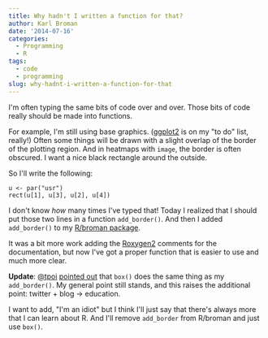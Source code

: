 ```yaml
---
title: Why hadn't I written a function for that?
author: Karl Broman
date: '2014-07-16'
categories:
  - Programming
  - R
tags:
  - code
  - programming
slug: why-hadnt-i-written-a-function-for-that
---
```


I'm often typing the same bits of code over and over. Those bits of code really should be made into functions.

For example, I'm still using base graphics. ([ggplot2](http://ggplot2.org) is on my "to do" list, really!) Often some things will be drawn with a slight overlap of the border of the plotting region. And in heatmaps with `image`, the border is often obscured. I want a nice black rectangle around the outside.

So I'll write the following:

````
u <- par("usr")
rect(u[1], u[3], u[2], u[4])
````

I don't know _how_ many times I've typed that! Today I realized that I should put those two lines in a function `add_border()`. And then I added `add_border()` to my [R/broman package](http://github.com/kbroman/broman).

It was a bit more work adding the [Roxygen2](https://github.com/klutometis/roxygen) comments for the documentation, but now I've got a proper function that is easier to use and much more clear.

**Update**: [@tpoi](https://twitter.com/tpoi) [pointed out](https://twitter.com/tpoi/status/489622770398289920) that `box()` does the same thing as my `add_border()`. My general point still stands, and this raises the additional point: twitter + blog -> education.

I want to add, "I'm an idiot" but I think I'll just say that there's always more that I can learn about R. And I'll remove `add_border` from R/broman and just use `box()`.
